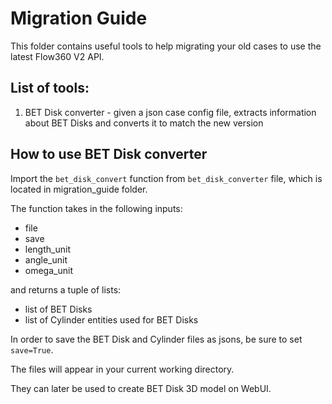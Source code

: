 # Migration Guide

This folder contains useful tools to help migrating your old cases to use the latest Flow360 V2 API. 

## List of tools:

1. BET Disk converter - given a json case config file, extracts information about BET Disks and converts it to match the new version

## How to use BET Disk converter

Import the `bet_disk_convert` function from `bet_disk_converter` file, which is located in migration_guide folder.

The function takes in the following inputs:
- file
- save
- length_unit
- angle_unit
- omega_unit

and returns a tuple of lists:
- list of BET Disks
- list of Cylinder entities used for BET Disks

In order to save the BET Disk and Cylinder files as jsons, be sure to set `save=True`.

The files will appear in your current working directory.

They can later be used to create BET Disk 3D model on WebUI.
